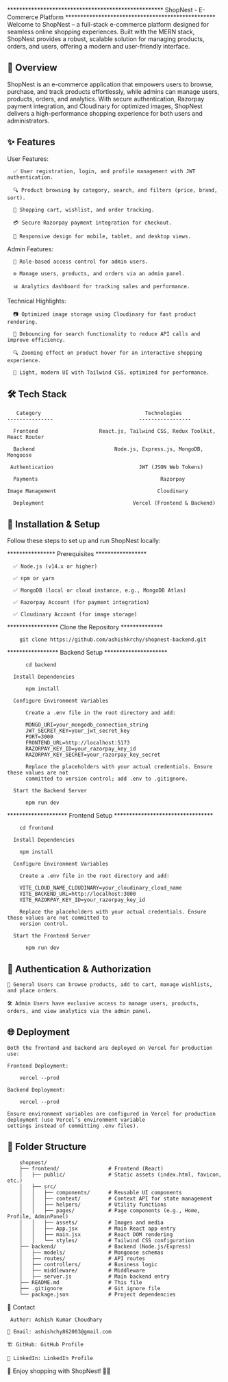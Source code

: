 ****************************************************   ShopNest - E-Commerce Platform    **************************************************
  Welcome to ShopNest – a full-stack e-commerce platform designed for seamless online shopping experiences. Built
  with the MERN stack, ShopNest provides a robust, scalable solution for managing products, orders, and users,
  offering a modern and user-friendly interface.

🌟 Overview
-------------------------------------------------------------------------------------------------------------------------------------------

ShopNest is an e-commerce application that empowers users to browse, purchase, and track products effortlessly,
while admins can manage users, products, orders, and analytics. With secure authentication, Razorpay payment
integration, and Cloudinary for optimized images, ShopNest delivers a high-performance shopping experience
for both users and administrators.


✨ Features
------------------------------------------------------------------------------------------------------------------------------------------

  User Features:
  
      ✅ User registration, login, and profile management with JWT authentication.
      
      🔍 Product browsing by category, search, and filters (price, brand, sort).
      
      🛒 Shopping cart, wishlist, and order tracking.
      
      💳 Secure Razorpay payment integration for checkout.
      
      📱 Responsive design for mobile, tablet, and desktop views.

  Admin Features:
  
      🔐 Role-based access control for admin users.
      
      ⚙️ Manage users, products, and orders via an admin panel.
      
      📊 Analytics dashboard for tracking sales and performance.

  Technical Highlights:

      📷 Optimized image storage using Cloudinary for fast product rendering.
      
      🔄 Debouncing for search functionality to reduce API calls and improve efficiency.
      
      🔍 Zooming effect on product hover for an interactive shopping experience.
      
      🎨 Light, modern UI with Tailwind CSS, optimized for performance.

🛠️ Tech Stack
------------------------------------------------------------------------------------------------------------------------------------------------------------------

       Category                                  Technologies
    ---------------                            -----------------               

      Frontend                    React.js, Tailwind CSS, Redux Toolkit, React Router

      Backend                          Node.js, Express.js, MongoDB, Mongoose

     Authentication                            JWT (JSON Web Tokens)

      Payments                                        Razorpay

    Image Management                                 Cloudinary

      Deployment                             Vercel (Frontend & Backend)
      

  🔧 Installation & Setup
----------------------------------------------------------------------------------------------------------------------------------------------------------------

Follow these steps to set up and run ShopNest locally:

  ****************  Prerequisites  *****************
  
      ✅ Node.js (v14.x or higher)
      
      ✅ npm or yarn
      
      ✅ MongoDB (local or cloud instance, e.g., MongoDB Atlas)
      
      ✅ Razorpay Account (for payment integration)
      
      ✅ Cloudinary Account (for image storage)


 *****************  Clone the Repository   **************
 
        git clone https://github.com/ashishkrchy/shopnest-backend.git

  *****************  Backend Setup  *********************

          cd backend
      
      Install Dependencies
      
          npm install
      
      Configure Environment Variables
      
          Create a .env file in the root directory and add:
          
          MONGO_URI=your_mongodb_connection_string
          JWT_SECRET_KEY=your_jwt_secret_key
          PORT=3000
          FRONTEND_URL=http://localhost:5173
          RAZORPAY_KEY_ID=your_razorpay_key_id
          RAZORPAY_KEY_SECRET=your_razorpay_key_secret
      
          Replace the placeholders with your actual credentials. Ensure these values are not
          committed to version control; add .env to .gitignore.
      
      Start the Backend Server
      
          npm run dev

  ********************  Frontend Setup  *********************************
      
        cd frontend
      
      Install Dependencies
        
        npm install
      
      Configure Environment Variables
      
        Create a .env file in the root directory and add:
        
        VITE_CLOUD_NAME_CLOUDINARY=your_cloudinary_cloud_name
        VITE_BACKEND_URL=http://localhost:3000
        VITE_RAZORPAY_KEY_ID=your_razorpay_key_id
        
        Replace the placeholders with your actual credentials. Ensure these values are not committed to
        version control.
      
      Start the Frontend Server
      
          npm run dev

🔐 Authentication & Authorization
-------------------------------------------------------------------------------------------------------------------------------------------------------------------------------

    👥 General Users can browse products, add to cart, manage wishlists, and place orders.
    
    🛠️ Admin Users have exclusive access to manage users, products, orders, and view analytics via the admin panel.

🌐 Deployment
------------------------------------------------------------------------------------------------------------------------------------------------------------------------

    Both the frontend and backend are deployed on Vercel for production use:
    
    Frontend Deployment:
    
        vercel --prod
    
    Backend Deployment:
    
        vercel --prod
    
    Ensure environment variables are configured in Vercel for production deployment (use Vercel’s environment variable
    settings instead of committing .env files).

📂 Folder Structure
---------------------------------------------------------------------------------------------------------------------------------------------------------------------

        shopnest/
        ├── frontend/                # Frontend (React)
        │   ├── public/              # Static assets (index.html, favicon, etc.)
        │   ├── src/
        │   │   ├── components/      # Reusable UI components
        │   │   ├── context/         # Context API for state management
        │   │   ├── helpers/         # Utility functions
        │   │   ├── pages/           # Page components (e.g., Home, Profile, AdminPanel)
        │   │   ├── assets/          # Images and media
        │   │   ├── App.jsx          # Main React app entry
        │   │   ├── main.jsx         # React DOM rendering
        │   │   └── styles/          # Tailwind CSS configuration
        ├── backend/                 # Backend (Node.js/Express)
        │   ├── models/              # Mongoose schemas
        │   ├── routes/              # API routes
        │   ├── controllers/         # Business logic
        │   ├── middleware/          # Middleware
        │   ├── server.js            # Main backend entry
        ├── README.md                # This file
        ├── .gitignore               # Git ignore file
        └── package.json             # Project dependencies


📧 Contact

     Author: Ashish Kumar Choudhary
    
    📩 Email: ashishchy862003@gmail.com
    
    🏗️ GitHub: GitHub Profile
    
    💼 LinkedIn: LinkedIn Profile
    
🎉 Enjoy shopping with ShopNest! 🛒🔥

